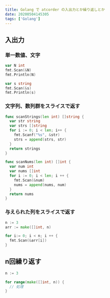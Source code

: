 ```yaml
---
title: Golang で atcorder の入出力とか繰り返しとか
date: 20200504145305
tags: ['Golang']
---
```


## 入出力
### 単一数値、文字

```go
var N int
fmt.Scan(&N)
fmt.Println(N)

var s string
fmt.Scan(&s)
fmt.Println(s)
```

### 文字列、数列群をスライスで返す

```go
func scanStrings(len int) []string {
  var str string
  var strs []string
  for i := 0; i < len; i++ {
    fmt.Scanf("%s", &str)
    strs = append(strs, str)
  }
  return strings
}

func scanNums(len int) []int {
  var num int
  var nums []int
  for i := 0; i < len; i ++ {
    fmt.Scan(&num)
    nums = append(nums, num)
  }
  return nums
}
```

### 与えられた列をスライスで返す

```go
n := 3
arr := make([]int, n)

for i:= 0; i < n; i ++ {
  fmt.Scan(&arr[i])
}
```

## n回繰り返す

```go
n := 3

for range(make([]int, n)) {
  // 処理
}
```
